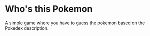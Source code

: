 # Who's this Pokemon

A simple game where you have to guess the pokemon based on the Pokedex description.
